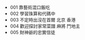 - 001 靠藝術混口飯吃
- 002 學習珠算和代碼中
- 003 不定時出沒在首爾 北京 香港
- 004 歡迎探討家常菜譜 麻將 鬥地主
- 005 財神爺的忠實信徒

<!---
hi-jingxian/hi-jingxian is a ✨ special ✨ repository because its `README.md` (this file) appears on your GitHub profile.
You can click the Preview link to take a look at your changes.
--->
